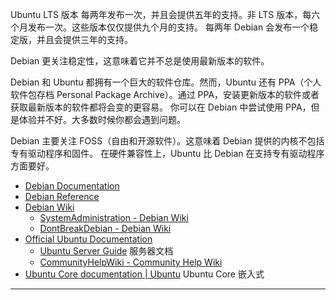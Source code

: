 Ubuntu LTS 版本 每两年发布一次，并且会提供五年的支持。非 LTS 版本，每六个月发布一次。这些版本仅仅提供九个月的支持。
每两年 Debian 会发布一个稳定版，并且会提供三年的支持。

Debian 更关注稳定性，这意味着它并不总是使用最新版本的软件。

Debian 和 Ubuntu 都拥有一个巨大的软件仓库。然而，Ubuntu 还有 PPA（个人软件包存档 Personal Package Archive）。通过 PPA，安装更新版本的软件或者获取最新版本的软件都将会变的更容易。
你可以在 Debian 中尝试使用 PPA，但是体验并不好。大多数时候你都会遇到问题。

Debian 主要关注 FOSS（自由和开源软件）。这意味着 Debian 提供的内核不包括专有驱动程序和固件。
在硬件兼容性上，Ubuntu 比 Debian 在支持专有驱动程序方面要好。

- [Debian Documentation](https://www.debian.org/doc/)
- [Debian Reference](https://www.debian.org/doc/manuals/debian-reference/)
- [Debian Wiki](https://wiki.debian.org/FrontPage)
  - [SystemAdministration - Debian Wiki](https://wiki.debian.org/SystemAdministration)
  - [DontBreakDebian - Debian Wiki](https://wiki.debian.org/DontBreakDebian)
- [Official Ubuntu Documentation](https://help.ubuntu.com/)
  - [Ubuntu Server Guide](https://ubuntu.com/server/docs) 服务器文档
  - [CommunityHelpWiki - Community Help Wiki](https://help.ubuntu.com/community/CommunityHelpWiki)
- [Ubuntu Core documentation | Ubuntu](https://ubuntu.com/core/docs) Ubuntu Core 嵌入式

<hr>
